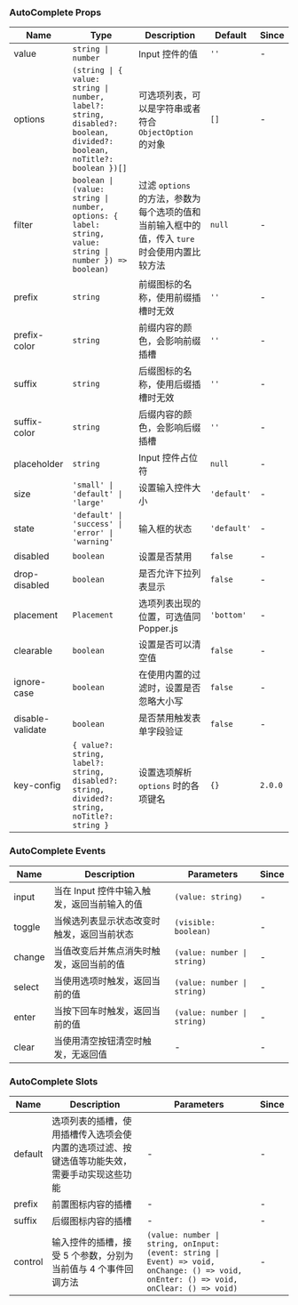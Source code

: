### AutoComplete Props

| Name         | Type              | Description                                                                                       | Default    | Since |
| ------------ | ----------------- | ------------------------------------------------------------------------------------------ | --------- | --- |
| value        | `string \| number`  | Input 控件的值                                                                             | `''`        | - |
| options      | `(string \| { value: string \| number, label?: string, disabled?: boolean, divided?: boolean, noTitle?: boolean })[]`             | 可选项列表，可以是字符串或者符合 `ObjectOption` 的对象                      | `[]`        | - |
| filter       | `boolean \| (value: string \| number, options: { label: string, value: string \| number }) => boolean)` | 过滤 `options` 的方法，参数为每个选项的值和当前输入框中的值，传入 `ture` 时会使用内置比较方法 | `null`      | - |
| prefix       | `string`            | 前缀图标的名称，使用前缀插槽时无效                                                         | `''`        | - |
| prefix-color | `string`            | 前缀内容的颜色，会影响前缀插槽                                                             | `''`        | - |
| suffix       | `string`            | 后缀图标的名称，使用后缀插槽时无效                                                         | `''`        | - |
| suffix-color | `string`            | 后缀内容的颜色，会影响后缀插槽                                                             | `''`        | - |
| placeholder  | `string`            | Input 控件占位符                                                                           | `null`      | - |
| size         | `'small' \| 'default' \| 'large'`            | 设置输入控件大小                                       | `'default'` | - |
| state        | `'default' \| 'success' \| 'error' \| 'warning'`            | 输入框的状态                            | `'default'` | - |
| disabled     | `boolean`           | 设置是否禁用                                                                                   | `false`     | - |
| drop-disabled     | `boolean`           | 是否允许下拉列表显示                                                                           | `false`      | - |
| placement    | `Placement`            | 选项列表出现的位置，可选值同 Popper.js                                                     | `'bottom'`  | - |
| clearable    | `boolean`           | 设置是否可以清空值                                                                         | `false`     | - |
| ignore-case  | `boolean`           | 在使用内置的过滤时，设置是否忽略大小写                                                     | `false`     | - |
| disable-validate | `boolean`                           | 是否禁用触发表单字段验证                                                         | `false`                 | - |
| key-config | `{ value?: string, label?: string, disabled?: string, divided?: string, noTitle?: string }` | 设置选项解析 `options` 时的各项键名 | `{}` | `2.0.0` |

### AutoComplete Events

| Name      | Description                                        | Parameters    | Since |
| --------- | ------------------------------------------- | ------- | --- |
| input  | 当在 Input 控件中输入触发，返回当前输入的值 | `(value: string)`   | - |
| toggle | 当候选列表显示状态改变时触发，返回当前状态  | `(visible: boolean)` | - |
| change | 当值改变后并焦点消失时触发，返回当前的值    | `(value: number \| string)`   | - |
| select | 当使用选项时触发，返回当前的值              | `(value: number \| string)`   | - |
| enter  | 当按下回车时触发，返回当前的值              | `(value: number \| string)`   | - |
| clear  | 当使用清空按钮清空时触发，无返回值          | -       | - |

### AutoComplete Slots

| Name    | Description                                | Parameters  | Since |
| ------- | --------------------------------------------------------------------------------------------------------------------------------------------------------------------------------------- | --- | --- |
| default | 选项列表的插槽，使用插槽传入选项会使内置的选项过滤、按键选值等功能失效，需要手动实现这些功能                                                                                            | - | - |
| prefix | 前置图标内容的插槽 | - | - |
| suffix | 后缀图标内容的插槽 | - | - |
| control | 输入控件的插槽，接受 5 个参数，分别为当前值与 4 个事件回调方法 | `(value: number \| string, onInput: (event: string \| Event) => void, onChange: () => void, onEnter: () => void, onClear: () => void)` | - |
